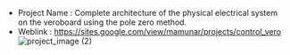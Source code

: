 - Project Name  : Complete architecture of the physical electrical system on the veroboard using the pole zero method.
- Weblink       : https://sites.google.com/view/mamunar/projects/control_vero
![project_image (2)](https://github.com/user-attachments/assets/3f23a20d-4123-483b-abe0-4a68a7cd22bd)
